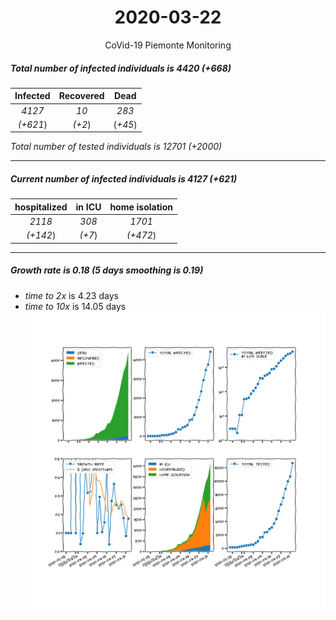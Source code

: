 <div align='center'>

# 2020-03-22
CoVid-19 Piemonte Monitoring
</div>

##### Total number of infected individuals is 4420 (+668)
Infected | Recovered | Dead
:---: | :---: | :---:
*4127* | *10* | *283*
*(+621*) | *(+2*) | (*+45*)

*Total number of tested individuals is 12701 (+2000)*
***
##### Current number of infected individuals is 4127 (+621)
hospitalized | in ICU | home isolation
:---: | :---: | :---:
*2118* |*308* |*1701*
*(+142*) |*(+7*) |*(+472*)
***
##### Growth rate is 0.18 (5 days smoothing is 0.19)
- *time to 2x* is 4.23 days
- *time to 10x* is 14.05 days
![stats][stats]

[stats]: stats_Piemonte.png
